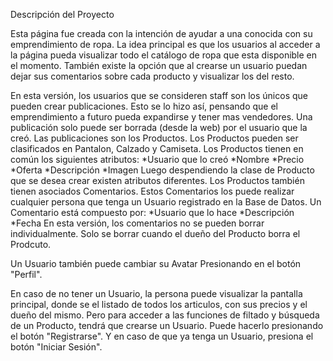 Descripción del Proyecto

Esta página fue creada con la intención de ayudar a una conocida con su emprendimiento de ropa.
La idea principal es que los usuarios al acceder a la página pueda visualizar todo el catálogo de ropa que esta disponible en el momento.
También existe la opción que al crearse un usuario puedan dejar sus comentarios sobre cada producto y visualizar los del resto.

En esta versión, los usuarios que se consideren staff son los únicos que pueden crear publicaciones. Esto se lo hizo así, pensando que el emprendimiento a futuro pueda expandirse y tener mas vendedores.
Una publicación solo puede ser borrada (desde la web) por el usuario que la creó.
Las publicaciones son los Productos.
Los Productos pueden ser clasificados en Pantalon, Calzado y Camiseta.
Los Productos tienen en común los siguientes atributos: 
        *Usuario que lo creó
        *Nombre
        *Precio
        *Oferta
        *Descripción
        *Imagen
Luego despendiendo la clase de Producto que se desea crear existen atributos diferentes.
Los Productos también tienen asociados Comentarios.
Estos Comentarios los puede realizar cualquier persona que tenga un Usuario registrado en la Base de Datos.
Un Comentario está compuesto por:
        *Usuario que lo hace
        *Descripción
        *Fecha
En esta versión, los comentarios no se pueden borrar individualmente. Solo se borrar cuando el dueño del Producto borra el Prodcuto.

Un Usuario también puede cambiar su Avatar Presionando en el botón "Perfil".

En caso de no tener un Usuario, la persona puede visualizar la pantalla principal, donde se el listado de todos los articulos, con sus precios y el dueño del mismo.
Pero para acceder a las funciones de filtado y búsqueda de un Producto, tendrá que crearse un Usuario. Puede hacerlo presionando el botón "Registrarse".
Y en caso de que ya tenga un Usuario, presiona el botón "Iniciar Sesión".


